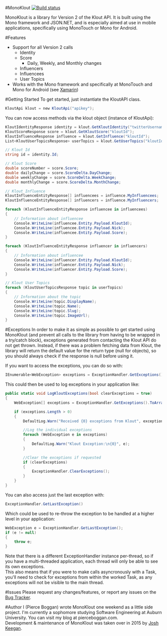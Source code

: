 #MonoKlout
[![Build status](https://ci.appveyor.com/api/projects/status/9myt51i2jmql8a0l?svg=true)](https://ci.appveyor.com/project/JoshKeegan/monoklout)  
  
MonoKlout is a library for Version 2 of the Klout API. It is built using the Mono framework and JSON.NET, and is especially aimed at use in mobile applications, specifically using MonoTouch or Mono for Android. 

#Features
* Support for all Version 2 calls
	* Identity
	* Score
		* Daily, Weekly, and Monthly changes
	* Influencers
	* Influencees
	* User Topics
* Works with the Mono framework and specifically at MonoTouch and Mono for Android (see [Xamarin](http://xamarin.com/))

#Getting Started
To get started, just instantiate the KloutAPI class.
```csharp
KloutApi klout = new KloutApi("apikey");
```
You can now access methods via the klout object (instance of KloutApi):
```csharp
KloutIdentityResponse identity = klout.GetKloutIdentity("twitterUsername");
KloutScoreResponse score = klout.GetKloutScore("kloutId");
KloutInfluenceResponse influence = klout.GetInfluence("kloutId");
List<KloutUserTopicsResponse> userTopics = klout.GetUserTopics("kloutId");

// Klout Id
string id = identity.Id;

// Klout Score
double scoreNumber = score.Score;
double dailyChange = score.ScoreDelta.DayChange;
double weeklyChange = score.ScoreDelta.WeekChange;
double monthlyChange = score.ScoreDelta.MonthChange;

// Klout Influence
KloutInfluenceEntityResponse[] influencees = influence.MyInfluencees;
KloutInfluenceEntityResponse[] influencers = influence.MyInfluencers;

foreach (KloutInfluenceEntityResponse influencee in influencees)
{
	// Information about influencee
	Console.WriteLine(influencee.Entity.Payload.KloutId);
	Console.WriteLine(influencee.Entity.Payload.Nick);
	Console.WriteLine(influencee.Entity.Payload.Score);
}

foreach (KloutInfluenceEntityResponse influencer in influencers)
{
	// Information about influencee
	Console.WriteLine(influencer.Entity.Payload.KloutId);
	Console.WriteLine(influencer.Entity.Payload.Nick);
	Console.WriteLine(influencer.Entity.Payload.Score);
}

// Klout User Topics
foreach (KloutUserTopicsResponse topic in userTopics)
{   
	// Information about the topic
	Console.WriteLine(topic.DisplayName);
	Console.WriteLine(topic.Name);
	Console.WriteLine(topic.Slug);
	Console.WriteLine(topic.ImageUrl);
}
```

#Exceptions
In order to make it as simple as possible to get started using MonoKlout (and prevent all calls to the library from having to be wrapped in a try/catch block), exceptions generated from contacting the Klout API do not get thrown.
Instead, if there was a problem fetching data from Klout, the library will return the default value for the return type (null for objects), so you should always check if the response is null before using it.  
  
If you want to access the exceptions, you can do so with:
```csharp
IEnumerable<WebException> exceptions = ExceptionHandler.GetExceptions()
```

This could then be used to log exceptions in your application like:
```csharp
public static void LogKloutExceptions(bool clearExceptions = true)
{
    WebException[] exceptions = ExceptionHandler.GetExceptions().ToArray();

    if (exceptions.Length > 0)
    {
        DefaultLog.Warn("Received {0} exceptions from Klout", exceptions.Length);

        //Log the individual exceptions
        foreach (WebException e in exceptions)
        {
            DefaultLog.Warn("Klout Exception:\n{0}", e);
        }

        //Clear the exceptions if requested
        if (clearExceptions)
        {
            ExceptionHandler.ClearExceptions();
        }
    }
}
```

You can also access just the last exception with:
```csharp
ExceptionHandler.GetLastException()
```

Which could be used to re-throw the exception to be handled at a higher level in your application:
```csharp
WebException e = ExceptionHandler.GetLastException();
if (e != null)
{
    throw e;
}
```

Note that there is a different ExceptionHandler instance per-thread, so if you have a multi-threaded application, each thread will only be able to see its own exceptions.  
This also means that if you were to make calls asyncronously with a Task, you'll need to check for exceptions from within the worked Task, as any exceptions will not be visible to the main thread.

#Issues
Please request any changes/features, or report any issues on the [Bug Tracker](https://github.com/JoshKeegan/MonoKlout/issues).

#Author
I (Pierce Boggan) wrote MonoKlout one weekend as a little side project. I'm currently a sophomore studying Software Engineering at Auburn University. You can visit my blog at pierceboggan.com.  
Development & maintenance of MonoKlout was taken over in 2015 by [Josh Keegan](https://github.com/JoshKeegan).

